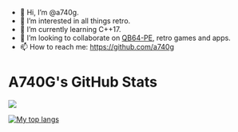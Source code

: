 - 👋 Hi, I’m @a740g.
- 👀 I’m interested in all things retro.
- 🌱 I’m currently learning C++17.
- 💞️ I’m looking to collaborate on [QB64-PE](https://github.com/QB64-Phoenix-Edition/QB64pe), retro games and apps.
- 📫 How to reach me: https://github.com/a740g

# A740G's GitHub Stats
[![](https://github-readme-stats.vercel.app/api?username=a740g&theme=dark)](https://github.com/anuraghazra/github-readme-stats)

[![My top langs](https://github-readme-stats.vercel.app/api/top-langs/?username=a740g&theme=dark&layout=compact&langs_count=8)](https://github.com/anuraghazra/github-readme-stats)

<!---
a740g/a740g is a ✨ special ✨ repository because its `README.md` (this file) appears on your GitHub profile.
You can click the Preview link to take a look at your changes.
--->
